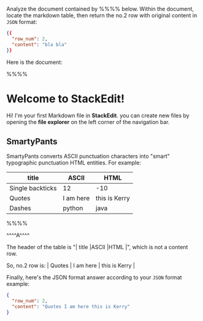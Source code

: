 Analyze the document contained by %%%% below. Within the document, locate the markdown table, then return the no.2 row with original content in `JSON` format:
```json
{{
  "row_num": 2,
  "content": "bla bla"
}}
```

Here is the document:

%%%%
# Welcome to StackEdit!

Hi! I'm your first Markdown file in **StackEdit**. you can create new files by opening the **file explorer** on the left corner of the navigation bar.

## SmartyPants

SmartyPants converts ASCII punctuation characters into "smart" typographic punctuation HTML entities. For example:

|        title        |ASCII                          |HTML                         |
|----------------|-------------------------------|-----------------------------|
| Single backticks| 12          | -10          |
| Quotes          | I am here            | this is Kerry            |
| Dashes          | python|java|

%%%%


^^^^A^^^^

The header of the table is "|        title        |ASCII                          |HTML                         |", which is not a content row.

So, no.2 row is:
| Quotes          | I am here            | this is Kerry            |

Finally, here's the JSON format answer according to your `JSON` format example:
```json
{
  "row_num": 2,
  "content": "Quotes I am here this is Kerry"
}
```